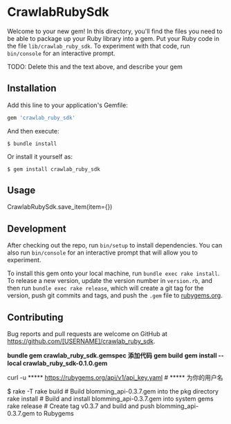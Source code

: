 # CrawlabRubySdk

Welcome to your new gem! In this directory, you'll find the files you need to be able to package up your Ruby library into a gem. Put your Ruby code in the file `lib/crawlab_ruby_sdk`. To experiment with that code, run `bin/console` for an interactive prompt.

TODO: Delete this and the text above, and describe your gem

## Installation

Add this line to your application's Gemfile:

```ruby
gem 'crawlab_ruby_sdk'
```

And then execute:

    $ bundle install

Or install it yourself as:

    $ gem install crawlab_ruby_sdk

## Usage

CrawlabRubySdk.save_item(item={})

## Development

After checking out the repo, run `bin/setup` to install dependencies. You can also run `bin/console` for an interactive prompt that will allow you to experiment.

To install this gem onto your local machine, run `bundle exec rake install`. To release a new version, update the version number in `version.rb`, and then run `bundle exec rake release`, which will create a git tag for the version, push git commits and tags, and push the `.gem` file to [rubygems.org](https://rubygems.org).

## Contributing

Bug reports and pull requests are welcome on GitHub at https://github.com/[USERNAME]/crawlab_ruby_sdk.

**bundle gem crawlab_ruby_sdk.gemspec**
**添加代码**
**gem build**
**gem install --local crawlab_ruby_sdk-0.1.0.gem**

curl -u ***** https://rubygems.org/api/v1/api_key.yaml # ***** 为你的用户名

$ rake -T
rake build    # Build blomming_api-0.3.7.gem into the pkg directory
rake install  # Build and install blomming_api-0.3.7.gem into system gems
rake release  # Create tag v0.3.7 and build and push blomming_api-0.3.7.gem to Rubygems


